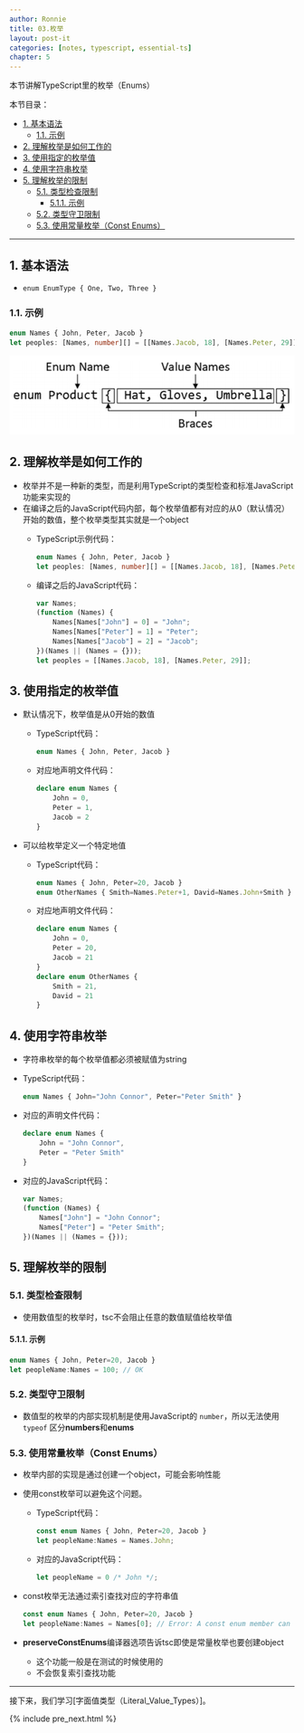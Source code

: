 ```yaml
---
author: Ronnie
title: 03.枚举
layout: post-it
categories: [notes, typescript, essential-ts]
chapter: 5
---
```


<!-- # 枚举（Enums） -->
本节讲解TypeScript里的枚举（Enums）

本节目录：
<!-- TOC -->

- [1. 基本语法](#1-基本语法)
    - [1.1. 示例](#11-示例)
- [2. 理解枚举是如何工作的](#2-理解枚举是如何工作的)
- [3. 使用指定的枚举值](#3-使用指定的枚举值)
- [4. 使用字符串枚举](#4-使用字符串枚举)
- [5. 理解枚举的限制](#5-理解枚举的限制)
    - [5.1. 类型检查限制](#51-类型检查限制)
        - [5.1.1. 示例](#511-示例)
    - [5.2. 类型守卫限制](#52-类型守卫限制)
    - [5.3. 使用常量枚举（Const Enums）](#53-使用常量枚举const-enums)

<!-- /TOC -->

---

## 1. 基本语法
- `enum EnumType { One, Two, Three }`

### 1.1. 示例

```typescript
enum Names { John, Peter, Jacob }
let peoples: [Names, number][] = [[Names.Jacob, 18], [Names.Peter, 29]];
```

![enums](/assets/images/TypeScript学习笔记/Essential-TypeScript/enums.png)

## 2. 理解枚举是如何工作的
- 枚举并不是一种新的类型，而是利用TypeScript的类型检查和标准JavaScript功能来实现的
- 在编译之后的JavaScript代码内部，每个枚举值都有对应的从0（默认情况）开始的数值，整个枚举类型其实就是一个object
  - TypeScript示例代码：

    ```typescript
    enum Names { John, Peter, Jacob }
    let peoples: [Names, number][] = [[Names.Jacob, 18], [Names.Peter, 29]];
    ```

  - 编译之后的JavaScript代码：

    ```javascript
    var Names;
    (function (Names) {
        Names[Names["John"] = 0] = "John";
        Names[Names["Peter"] = 1] = "Peter";
        Names[Names["Jacob"] = 2] = "Jacob";
    })(Names || (Names = {}));
    let peoples = [[Names.Jacob, 18], [Names.Peter, 29]];
    ```

## 3. 使用指定的枚举值
- 默认情况下，枚举值是从0开始的数值
  - TypeScript代码：

    ```typescript
    enum Names { John, Peter, Jacob }
    ```
  - 对应地声明文件代码：

    ```typescript
    declare enum Names {
        John = 0,
        Peter = 1,
        Jacob = 2
    }
    ```

- 可以给枚举定义一个特定地值
  - TypeScript代码：

    ```typescript
    enum Names { John, Peter=20, Jacob }
    enum OtherNames { Smith=Names.Peter+1, David=Names.John+Smith }
    ```

  - 对应地声明文件代码：

    ```typescript
    declare enum Names {
        John = 0,
        Peter = 20,
        Jacob = 21
    }
    declare enum OtherNames {
        Smith = 21,
        David = 21
    }
    ```

## 4. 使用字符串枚举
- 字符串枚举的每个枚举值都必须被赋值为string
- TypeScript代码：

    ```typescript
    enum Names { John="John Connor", Peter="Peter Smith" }
    ```

- 对应的声明文件代码：

    ```typescript
    declare enum Names {
        John = "John Connor",
        Peter = "Peter Smith"
    }
    ```

- 对应的JavaScript代码：

    ```javascript
    var Names;
    (function (Names) {
        Names["John"] = "John Connor";
        Names["Peter"] = "Peter Smith";
    })(Names || (Names = {}));
    ```

## 5. 理解枚举的限制

### 5.1. 类型检查限制
- 使用数值型的枚举时，tsc不会阻止任意的数值赋值给枚举值

#### 5.1.1. 示例

```typescript
enum Names { John, Peter=20, Jacob }
let peopleName:Names = 100; // OK
```

### 5.2. 类型守卫限制
- 数值型的枚举的内部实现机制是使用JavaScript的 `number`，所以无法使用 `typeof` 区分**numbers**和**enums**

### 5.3. 使用常量枚举（Const Enums）
- 枚举内部的实现是通过创建一个object，可能会影响性能
- 使用const枚举可以避免这个问题。
  - TypeScript代码：

    ```typescript
    const enum Names { John, Peter=20, Jacob }
    let peopleName:Names = Names.John;
    ```

  - 对应的JavaScript代码：

    ```javascript
    let peopleName = 0 /* John */;
    ```

- const枚举无法通过索引查找对应的字符串值

    ```typescript
    const enum Names { John, Peter=20, Jacob }
    let peopleName:Names = Names[0]; // Error: A const enum member can only be accessed using a string literal.ts(2476)
    ```

- **preserveConstEnums**编译器选项告诉tsc即使是常量枚举也要创建object
  - 这个功能一般是在测试的时候使用的
  - 不会恢复索引查找功能

---

接下来，我们学习[字面值类型（Literal_Value_Types）]。

{% include pre_next.html %}
